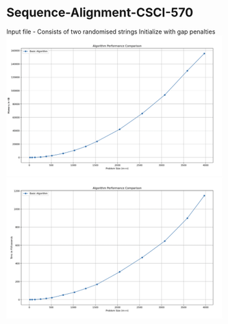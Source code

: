 # Sequence-Alignment-CSCI-570
Input file - Consists of two randomised strings
Initialize with gap penalties
<img width="1318" alt="Screenshot 2024-05-05 at 6 49 57 PM" src="./Graphs/seq_1.png">
<img width="1318" alt="Screenshot 2024-05-05 at 7 02 23 PM" src="./Graphs/seq_2.png">

